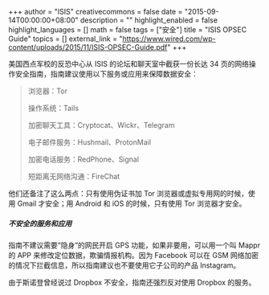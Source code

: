 +++
author = "ISIS"
creativecommons = false
date = "2015-09-14T00:00:00+08:00"
description = ""
highlight_enabled = false
highlight_languages = []
math = false
tags = ["安全"]
title = "ISIS OPSEC Guide"
topics = []
external_link = "https://www.wired.com/wp-content/uploads/2015/11/ISIS-OPSEC-Guide.pdf"
+++

美国西点军校的反恐中心从 ISIS 的论坛和聊天室中截获一份长达 34 页的网络操作安全指南，指南建议使用以下服务或应用来保障数据安全：

> 浏览器：Tor
>
> 操作系统：Tails
>
> 加密聊天工具：Cryptocat、Wickr、Telegram
>
> 电子邮件服务：Hushmail、ProtonMail
>
> 加密电话服务：RedPhone、Signal
>
> 短距离无网络沟通：FireChat

他们还备注了这么两点：只有使用伪证书加 Tor 浏览器或虚拟专用网的时候，使用 Gmail 才安全；用 Android 和 iOS 的时候，只有使用 Tor 浏览器才安全。

##### 不安全的服务和应用

指南不建议需要“隐身”的网民开启 GPS 功能，如果非要用，可以用一个叫 Mappr 的 APP 来修改定位数据，欺骗情报机构。因为 Facebook 可以在 GSM 网络加密的情况下拦截信息，所以指南建议也不要使用它子公司的产品 Instagram。

由于斯诺登曾经说过 Dropbox 不安全，指南还强烈反对使用 Dropbox 的服务。
